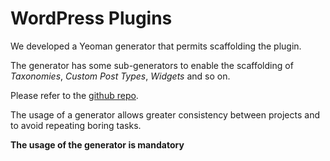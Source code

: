 # WordPress Plugins

We developed a Yeoman generator that permits scaffolding the plugin.

The generator has some sub-generators to enable the scaffolding of *Taxonomies*, *Custom Post Types*, *Widgets* and so on. 

Please refer to the [github repo](https://github.com/log-oscon/generator-log-wp-plugin).

The usage of a generator allows greater consistency between projects and to avoid repeating boring tasks.

**The usage of the generator is mandatory**
